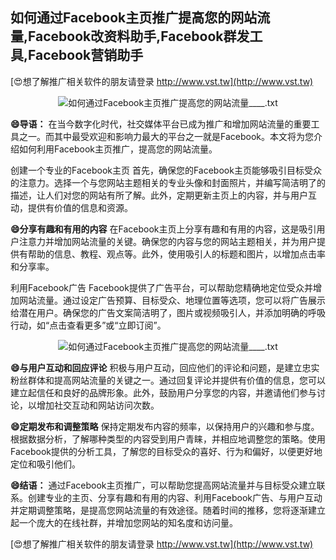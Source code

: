 ## **如何通过Facebook主页推广提高您的网站流量,Facebook改资料助手,Facebook群发工具,Facebook营销助手**

[😍想了解推广相关软件的朋友请登录 http://www.vst.tw](http://www.vst.tw)

 <center><img src="https://vst.tw/MP4/tuiguang/png/8.png" alt="如何通过Facebook主页推广提高您的网站流量____.txt"></center>

**😄导语：**
在当今数字化时代，社交媒体平台已成为推广和增加网站流量的重要工具之一。而其中最受欢迎和影响力最大的平台之一就是Facebook。本文将为您介绍如何利用Facebook主页推广，提高您的网站流量。

创建一个专业的Facebook主页
首先，确保您的Facebook主页能够吸引目标受众的注意力。选择一个与您网站主题相关的专业头像和封面照片，并编写简洁明了的描述，让人们对您的网站有所了解。此外，定期更新主页上的内容，并与用户互动，提供有价值的信息和资源。

**😄分享有趣和有用的内容**
在Facebook主页上分享有趣和有用的内容，这是吸引用户注意力并增加网站流量的关键。确保您的内容与您的网站主题相关，并为用户提供有帮助的信息、教程、观点等。此外，使用吸引人的标题和图片，以增加点击率和分享率。

利用Facebook广告
Facebook提供了广告平台，可以帮助您精确地定位受众并增加网站流量。通过设定广告预算、目标受众、地理位置等选项，您可以将广告展示给潜在用户。确保您的广告文案简洁明了，图片或视频吸引人，并添加明确的呼吸行动，如“点击查看更多”或“立即订阅”。

 <center><img src="https://vst.tw/MP4/tuiguang/png/5.png" alt="如何通过Facebook主页推广提高您的网站流量____.txt"></center>

**😄与用户互动和回应评论**
积极与用户互动，回应他们的评论和问题，是建立忠实粉丝群体和提高网站流量的关键之一。通过回复评论并提供有价值的信息，您可以建立起信任和良好的品牌形象。此外，鼓励用户分享您的内容，并邀请他们参与讨论，以增加社交互动和网站访问次数。

**😄定期发布和调整策略**
保持定期发布内容的频率，以保持用户的兴趣和参与度。根据数据分析，了解哪种类型的内容受到用户青睐，并相应地调整您的策略。使用Facebook提供的分析工具，了解您的目标受众的喜好、行为和偏好，以便更好地定位和吸引他们。

**😄结语：**
通过Facebook主页推广，可以帮助您提高网站流量并与目标受众建立联系。创建专业的主页、分享有趣和有用的内容、利用Facebook广告、与用户互动并定期调整策略，是提高您网站流量的有效途径。随着时间的推移，您将逐渐建立起一个庞大的在线社群，并增加您网站的知名度和访问量。

[😍想了解推广相关软件的朋友请登录 http://www.vst.tw](http://www.vst.tw)



